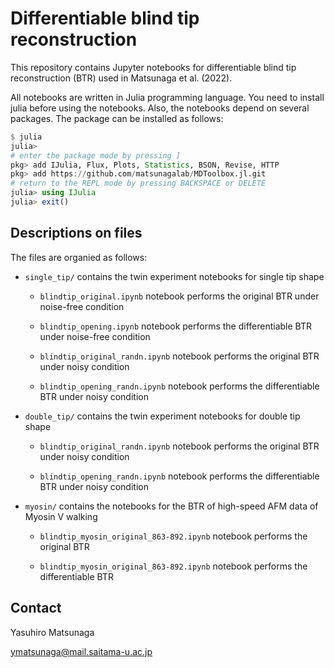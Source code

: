 # Differentiable blind tip reconstruction

This repository contains Jupyter notebooks for differentiable blind tip reconstruction (BTR) used in Matsunaga et al. (2022). 

All notebooks are written in Julia programming language. You need to install julia before using the notebooks. 
Also, the notebooks depend on several packages. The package can be installed as follows:

```julia
$ julia
julia> 
# enter the package mode by pressing ]
pkg> add IJulia, Flux, Plots, Statistics, BSON, Revise, HTTP
pkg> add https://github.com/matsunagalab/MDToolbox.jl.git
# return to the REPL mode by pressing BACKSPACE or DELETE
julia> using IJulia
julia> exit()
```

## Descriptions on files

The files are organied as follows:

- `single_tip/` contains the twin experiment notebooks for single tip shape

  - `blindtip_original.ipynb` notebook performs the original BTR under noise-free condition
 
  - `blindtip_opening.ipynb` notebook performs the differentiable BTR under noise-free condition

  - `blindtip_original_randn.ipynb` notebook performs the original BTR under noisy condition
 
  - `blindtip_opening_randn.ipynb` notebook performs the differentiable BTR under noisy condition

- `double_tip/` contains the twin experiment notebooks for double tip shape

  - `blindtip_original_randn.ipynb` notebook performs the original BTR under noisy condition
 
  - `blindtip_opening_randn.ipynb` notebook performs the differentiable BTR under noisy condition

- `myosin/` contains the notebooks for the BTR of high-speed AFM data of Myosin V walking

  - `blindtip_myosin_original_863-892.ipynb` notebook performs the original BTR
 
  - `blindtip_myosin_original_863-892.ipynb` notebook performs the differentiable BTR
 
## Contact

Yasuhiro Matsunaga

ymatsunaga@mail.saitama-u.ac.jp

